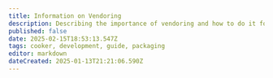 ```yaml
---
title: Information on Vendoring
description: Describing the importance of vendoring and how to do it for common builds
published: false
date: 2025-02-15T18:53:13.547Z
tags: cooker, development, guide, packaging
editor: markdown
dateCreated: 2025-01-13T21:21:06.590Z
---
```

